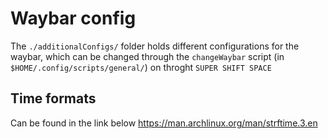 # Waybar config

The `./additionalConfigs/` folder holds different configurations for the waybar, which can be changed through the `changeWaybar` script (in `$HOME/.config/scripts/general/`) on throght `SUPER SHIFT SPACE`

## Time formats

Can be found in the link below
https://man.archlinux.org/man/strftime.3.en

